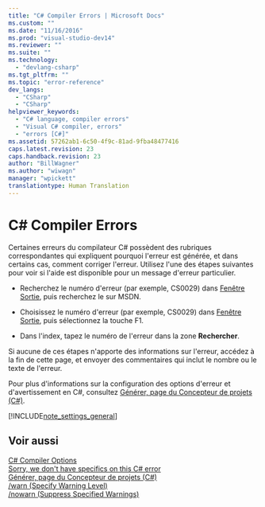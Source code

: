 ```yaml
---
title: "C# Compiler Errors | Microsoft Docs"
ms.custom: ""
ms.date: "11/16/2016"
ms.prod: "visual-studio-dev14"
ms.reviewer: ""
ms.suite: ""
ms.technology: 
  - "devlang-csharp"
ms.tgt_pltfrm: ""
ms.topic: "error-reference"
dev_langs: 
  - "CSharp"
  - "CSharp"
helpviewer_keywords: 
  - "C# language, compiler errors"
  - "Visual C# compiler, errors"
  - "errors [C#]"
ms.assetid: 57262ab1-6c50-4f9c-81ad-9fba48477416
caps.latest.revision: 23
caps.handback.revision: 23
author: "BillWagner"
ms.author: "wiwagn"
manager: "wpickett"
translationtype: Human Translation
---
```

# C# Compiler Errors
Certaines erreurs du compilateur C\# possèdent des rubriques correspondantes qui expliquent pourquoi l'erreur est générée, et dans certains cas, comment corriger l'erreur.  Utilisez l'une des étapes suivantes pour voir si l'aide est disponible pour un message d'erreur particulier.  
  
-   Recherchez le numéro d'erreur \(par exemple, CS0029\) dans [Fenêtre Sortie](/visual-studio/ide/reference/output-window), puis recherchez le sur MSDN.  
  
-   Choisissez le numéro d'erreur \(par exemple, CS0029\) dans [Fenêtre Sortie](/visual-studio/ide/reference/output-window), puis sélectionnez la touche F1.  
  
-   Dans l'index, tapez le numéro de l'erreur dans la zone **Rechercher**.  
  
 Si aucune de ces étapes n'apporte des informations sur l'erreur, accédez à la fin de cette page, et envoyer des commentaires qui inclut le nombre ou le texte de l'erreur.  
  
 Pour plus d'informations sur la configuration des options d'erreur et d'avertissement en C\#, consultez [Générer, page du Concepteur de projets \(C\#\)](/visual-studio/ide/reference/build-page-project-designer-csharp).  
  
 [!INCLUDE[note_settings_general](../../../csharp/language-reference/compiler-messages/includes/note_settings_general_md.md)]  
  
## Voir aussi  
 [C\# Compiler Options](../../../csharp/language-reference/compiler-options/index.md)   
 [Sorry, we don't have specifics on this C\# error](../../../csharp/misc/sorry-we-don-t-have-specifics-on-this-csharp-error.md)   
 [Générer, page du Concepteur de projets \(C\#\)](/visual-studio/ide/reference/build-page-project-designer-csharp)   
 [\/warn \(Specify Warning Level\)](../../../csharp/language-reference/compiler-options/warn-compiler-option.md)   
 [\/nowarn \(Suppress Specified Warnings\)](../../../csharp/language-reference/compiler-options/nowarn-compiler-option.md)